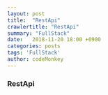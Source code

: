 ```yaml
---
layout: post
title:  "RestApi"
crawlertitle: "RestApi"
summary: "FullStack"
date:   2018-11-20 18:00 +0900
categories: posts
tags: 'FullStack'
author: codeMonkey
---
```


### RestApi
